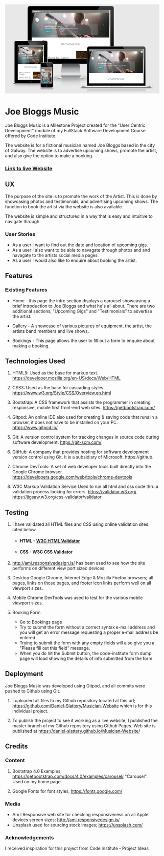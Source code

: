 ![responsive-page](assets/images/joe_bloggs_responsive.PNG)

# Joe Bloggs Music

Joe Bloggs Music is a Milestone Project created for the "User Centric Development"
module of my FullStack Software Development Course offered by Code Institute.

The website is for a fictional musician named Joe Bloggs based in the city of Galway.
The website is to advertise upcoming shows, promote the artist, and also give the option to
make a booking.

### <a href="https://daniel-slattery.github.io/Musician-Website/" target="_blank">Link to live Website</a>

## UX

The purpose of the site is to promote the work of the Artist. This is done by showcasing photos and 
testimonials, and advertising upcoming shows. The function to book the artist via the website is also available.

The website is simple and structured in a way that is easy and intuitive to navigate through.

### User Stories
* As a user I want to find out the date and location of upcoming gigs. 
* As a user I also want to be able to navagate through photos and and navagate to the artists social media pages. 
* As a user I would also like to enquire about booking the artist.

## Features

### Existing Features
* Home - this page the intro section displays a carousel showcasing a brief introduction to Joe Bloggs
and what he's all about. 
There are two additional sections, "Upcoming Gigs" and "Testimonials" to advertise the artist.

* Gallery - A showcase of various pictures of equipment, the artist, the artists band members and live shows.

* Bookings - This page allows the user to fill out a form to enquire about making a booking.

## Technologies Used
1. HTML5: Used as the base for markup text. https://developer.mozilla.org/en-US/docs/Web/HTML

2. CSS3: Used as the base for cascading styles. https://www.w3.org/Style/CSS/Overview.en.html

3. Bootstrap: A CSS framework that assists the programmer in creating responsive, mobile first front-end web sites. https://getbootstrap.com/

4. Gitpod: An online IDE also used for creating & saving code that runs in a browser, it does not have to be installed on your PC. https://www.gitpod.io/

5. Git: A version control system for tracking changes in source code during software development. https://git-scm.com/

6. GitHub: A company that provides hosting for software development version control using Git. It is a subsidiary of Microsoft. https://github.

7. Chrome DevTools: A set of web developer tools built directly into the Google Chrome browser. https://developers.google.com/web/tools/chrome-devtools

8. W3C Markup Validation Service Used to run all html and css code thru a validation process looking for errors. https://validator.w3.org/ https://jigsaw.w3.org/css-validator/validator

## Testing
1. I have validated all HTML files and CSS using online validation sites cited below.
    *  #### HTML - [W3C HTML Validator](https://validator.w3.org/)
    *  #### CSS - [W3C CSS Validator](https://jigsaw.w3.org/css-validator/)


2. http://ami.responsivedesign.is/ has been used to see how the site performs on different view port sized devices.

3. Desktop
Google Chrome, Internet Edge & Mozilla Firefox browsers; all pages, links on those pages, and footer icon links perform well on all viewport sizes. 

4. Mobile
Chrome DevTools was used to test for the various mobile viewport sizes.

5. Booking Form
    * Go to Bookings page
    * Try to submit the form without a correct syntax e-mail address and you will get an error message requesting a proper e-mail address be entered.
    * Trying to submit the form with any empty fields will also give you a "Please fill out this field" message.
    * When you do hit the Submit button, the code-institute form dump page will load showing the details of info submitted from the form.

## Deployment
Joe Bloggs Music was developed using Gitpod, and all commits were pushed to Github using Git.

1. I uploaded all files to my Github repository located at this url; https://github.com/Daniel-Slattery/Musician-Website which is for this individual project.

2. To publish the project to see it working as a live website, I published the master branch of my 
Github repository using Github Pages. 
Web site is published at https://daniel-slattery.github.io/Musician-Website/

## Credits

### Content
1. Bootstrap 4.0 Examples; https://getbootstrap.com/docs/4.0/examples/carousel/ "Carousel". Used on my home page.

2. Google Fonts for font styles; https://fonts.google.com/

### Media
* Am I Responsive web site for checking responsiveness on all Apple devices screen sizes; http://ami.responsivedesign.is/
* Unsplash used for sourcing stock images;  https://unsplash.com/
### Acknowledgements
I received inspiration for this project from Code Institute - Project Ideas